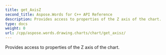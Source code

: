 ```yaml
---
title: get_AxisZ
second_title: Aspose.Words for C++ API Reference
description: Provides access to properties of the Z axis of the chart. 
type: docs
weight: 0
url: /cpp/aspose.words.drawing.charts/chart/get_axisz/
---
```


Provides access to properties of the Z axis of the chart. 

